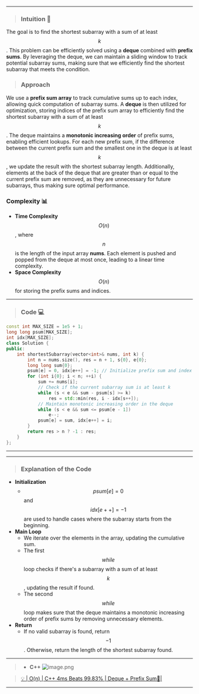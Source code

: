 
#
---
> ### Intuition 🧩
The goal is to find the shortest subarray with a sum of at least $$k$$. This problem can be efficiently solved using a **deque** combined with **prefix sums**. By leveraging the deque, we can maintain a sliding window to track potential subarray sums, making sure that we efficiently find the shortest subarray that meets the condition.
> ### Approach
We use a **prefix sum array** to track cumulative sums up to each index, allowing quick computation of subarray sums. A **deque** is then utilized for optimization, storing indices of the prefix sum array to efficiently find the shortest subarray with a sum of at least $$k$$. The deque maintains a **monotonic increasing order** of prefix sums, enabling efficient lookups. For each new prefix sum, if the difference between the current prefix sum and the smallest one in the deque is at least $$k$$, we update the result with the shortest subarray length. Additionally, elements at the back of the deque that are greater than or equal to the current prefix sum are removed, as they are unnecessary for future subarrays, thus making sure optimal performance.

### Complexity 📊
- **Time Complexity** $$O(n)$$, where $$n$$ is the length of the input array **nums**. Each element is pushed and popped from the deque at most once, leading to a linear time complexity.
- **Space Complexity** $$O(n)$$ for storing the prefix sums and indices.

---

> ### Code 💻
```cpp []
const int MAX_SIZE = 1e5 + 1;
long long psum[MAX_SIZE];
int idx[MAX_SIZE];
class Solution {
public:
    int shortestSubarray(vector<int>& nums, int k) {
        int n = nums.size(), res = n + 1, s{0}, e{0};
        long long sum{0};
        psum[e] = 0, idx[e++] = -1; // Initialize prefix sum and index
        for (int i{0}; i < n; ++i) {
            sum += nums[i];
            // Check if the current subarray sum is at least k
            while (s < e && sum - psum[s] >= k)
                res = std::min(res, i - idx[s++]);
            // Maintain monotonic increasing order in the deque
            while (s < e && sum <= psum[e - 1])
                e--;
            psum[e] = sum, idx[e++] = i;
        }
        return res > n ? -1 : res;
    }
};
```

---
---
> ### Explanation of the Code
- **Initialization**
  - $$psum[e] = 0$$ and $$idx[e++] = -1$$ are used to handle cases where the subarray starts from the beginning.
- **Main Loop**
  - We iterate over the elements in the array, updating the cumulative sum.
  - The first $$while$$ loop checks if there's a subarray with a sum of at least $$k$$, updating the result if found.
  - The second $$while$$ loop makes sure that the deque maintains a monotonic increasing order of prefix sums by removing unnecessary elements.
- **Return**
  - If no valid subarray is found, return $$-1$$. Otherwise, return the length of the shortest subarray found.

---
> - **C++**
> ![image.png](https://assets.leetcode.com/users/images/6f527caa-5ffe-4334-bab9-83574abc1626_1731806692.562703.png)

> [💡 | O(n) | C++ 4ms Beats 99.83% | Deque + Prefix Sum🧠|](https://leetcode.com/problems/shortest-subarray-with-sum-at-least-k/solutions/6053009/o-n-c-4ms-beats-99-83-deque-prefix-sum)


---
